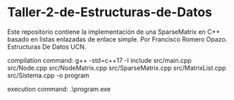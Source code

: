 # Taller-2-de-Estructuras-de-Datos
Este repositorio contiene la implementación de una SparseMatrix en C++ basado en listas enlazadas de enlace simple.
Por Francisco Romero Opazo. Estructuras De Datos UCN.

compilation command:
g++ -std=c++17 -I include  src/main.cpp src/Node.cpp src/NodeMatrix.cpp src/SparseMatrix.cpp src/MatrixList.cpp src/Sistema.cpp -o program

execution command:
.\program.exe